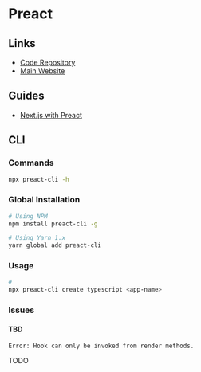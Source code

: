 # Preact

## Links

- [Code Repository](https://github.com/preactjs/preact)
- [Main Website](https://preactjs.com)

## Guides

- [Next.js with Preact](/next.js/plugins/next-plugin-preact.md)

## CLI

### Commands

```sh
npx preact-cli -h
```

### Global Installation

```sh
# Using NPM
npm install preact-cli -g

# Using Yarn 1.x
yarn global add preact-cli
```

### Usage

```sh
#
npx preact-cli create typescript <app-name>
```

### Issues

#### TBD

```log
Error: Hook can only be invoked from render methods.
```

TODO
